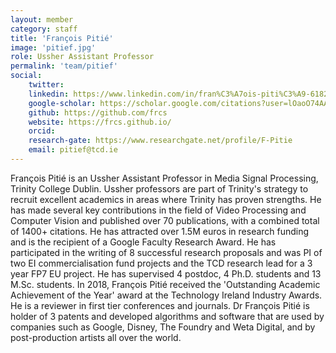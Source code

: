 ```yaml
---
layout: member
category: staff
title: 'François Pitié'
image: 'pitief.jpg'
role: Ussher Assistant Professor
permalink: 'team/pitief'
social:
    twitter: 
    linkedin: https://www.linkedin.com/in/fran%C3%A7ois-piti%C3%A9-6182718b/
    google-scholar: https://scholar.google.com/citations?user=lOaoO74AAAAJ&hl=en
    github: https://github.com/frcs
    website: https://frcs.github.io/
    orcid:
    research-gate: https://www.researchgate.net/profile/F-Pitie
    email: pitief@tcd.ie
---
```


François Pitié is an Ussher Assistant Professor in Media Signal Processing,
Trinity College Dublin. Ussher professors are part of Trinity's strategy to
recruit excellent academics in areas where Trinity has proven strengths. He has
made several key contributions in the field of Video Processing and Computer
Vision and published over 70 publications, with a combined total of 1400+
citations. He has attracted over 1.5M euros in research funding and is the
recipient of a Google Faculty Research Award. He has participated in the writing
of 8 successful research proposals and was PI of two EI commercialisation fund
projects and the TCD research lead for a 3 year FP7 EU project. He has
supervised 4 postdoc, 4 Ph.D. students and 13 M.Sc. students. In 2018, François
Pitié received the 'Outstanding Academic Achievement of the Year' award at the
Technology Ireland Industry Awards. He is a reviewer in first tier conferences
and journals. Dr François Pitié is holder of 3 patents and developed algorithms
and software that are used by companies such as Google, Disney, The Foundry and
Weta Digital, and by post-production artists all over the world.


